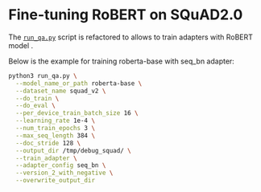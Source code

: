 # Fine-tuning RoBERT on SQuAD2.0

The [`run_qa.py`](https://github.com/huggingface/transformers/blob/main/examples/pytorch/question-answering/run_qa.py) script is refactored to
allows to train adapters with RoBERT model .

Below is the example for training roberta-base with seq_bn adapter:

```bash
python3 run_qa.py \
  --model_name_or_path roberta-base \
  --dataset_name squad_v2 \
  --do_train \
  --do_eval \
  --per_device_train_batch_size 16 \
  --learning_rate 1e-4 \
  --num_train_epochs 3 \
  --max_seq_length 384 \
  --doc_stride 128 \
  --output_dir /tmp/debug_squad/ \
  --train_adapter \
  --adapter_config seq_bn \
  --version_2_with_negative \
  --overwrite_output_dir
```
